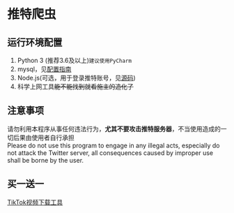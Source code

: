 推特爬虫
====
运行环境配置
----
1. Python 3 (推荐3.6及以上)`建议使用PyCharm`
2. mysql，见[配置指南](mysql配置指南.md)
3. Node.js(可选，用于登录推特账号，见[源码](__init__.py))
4. 科学上网工具~~能不能找到就看施主的造化了~~

注意事项
---
请勿利用本程序从事任何违法行为，**尤其不要攻击推特服务器**，不当使用造成的一切后果由使用者自行承担  
Please do not use this program to engage in any illegal acts, especially do not attack the Twitter server, all consequences caused by improper use shall be borne by the user.

买一送一
----
[TikTok视频下载工具](tiktok-video-download.py)
